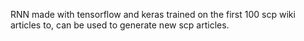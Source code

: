 RNN made with tensorflow and keras trained on the first 100 scp wiki articles to, can be used to generate new scp articles.
